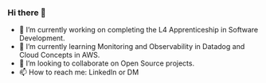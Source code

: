 ### Hi there 👋

- 🔭 I’m currently working on completing the L4 Apprenticeship in Software Development.
- 🌱 I’m currently learning Monitoring and Observability in Datadog and Cloud Concepts in AWS.
- 👯 I’m looking to collaborate on Open Source projects.
- 📫 How to reach me: LinkedIn or DM
